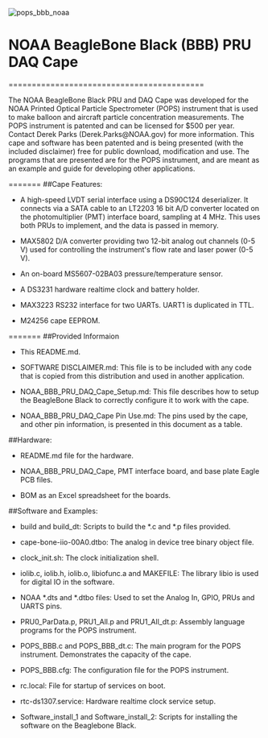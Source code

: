 ![pops_bbb_noaa](https://cloud.githubusercontent.com/assets/23479476/21242758/babe1360-c30d-11e6-89c9-b6001e482500.JPG)


# NOAA BeagleBone Black (BBB) PRU DAQ Cape
==========================================

<p>The NOAA BeagleBone Black PRU and DAQ Cape was developed for the NOAA Printed Optical Particle 
Spectrometer (POPS) instrument that is used to make balloon and aircraft particle concentration measurements. The 
POPS instrument is patented and can be licensed for $500 per year.  Contact Derek Parks (Derek.Parks@NOAA.gov) for 
more information. This cape and software has been patented and is being presented (with the included disclaimer) 
free for public download, modification and use. The programs that are presented are for the POPS instrument, and are
meant as an example and guide for developing other applications.


=======
##Cape Features:

* A high-speed LVDT serial interface using a DS90C124 deserializer.  It connects via a SATA cable to an 
LT2203 16 bit A/D converter located on the photomultiplier (PMT) interface board, sampling at 4 MHz.
This uses both PRUs to implement, and the data is passed in memory.

* MAX5802 D/A converter providing two 12-bit analog out channels (0-5 V) used for controlling the 
instrument's flow rate and laser power (0-5 V).

* An on-board MS5607-02BA03 pressure/temperature sensor.

* A DS3231 hardware realtime clock and battery holder.

* MAX3223 RS232 interface for two UARTs. UART1 is duplicated in TTL.

* M24256 cape EEPROM.

=======
##Provided Informaion
* This README.md.

* SOFTWARE DISCLAIMER.md:  This file is to be included with any code that is copied from this 
distribution and used in another application.

* NOAA_BBB_PRU_DAQ_Cape_Setup.md:  This file describes how to setup the BeagleBone Black to 
correctly configure it to work with the cape.

* NOAA_BBB_PRU_DAQ_Cape Pin Use.md:  The pins used by the cape, and other pin information, is 
presented in this document as a table.


##Hardware:

* README.md file for the hardware.

* NOAA_BBB_PRU_DAQ_Cape, PMT interface board, and base plate Eagle PCB files.

* BOM as an Excel spreadsheet for the boards.
	

##Software and Examples:

* build and build_dt:  Scripts to build the *.c and *.p files provided.

* cape-bone-iio-00A0.dtbo:  The analog in device tree binary object file.

* clock_init.sh:  The clock initialization shell.

* iolib.c, iolib.h, iolib.o, libiofunc.a and MAKEFILE:  The library libio is used for digital IO in the software.
	
* NOAA *.dts and *.dtbo files:  Used to set the Analog In, GPIO, PRUs and UARTS pins.

* PRU0_ParData.p, PRU1_All.p and PRU1_All_dt.p: Assembly language programs for the POPS instrument.

* POPS_BBB.c and POPS_BBB_dt.c:  The main program for the POPS instrument. Demonstrates the capacity of the cape.

* POPS_BBB.cfg:  The configuration file for the POPS instrument.

* rc.local:  File for startup of services on boot.

* rtc-ds1307.service:  Hardware realtime clock service setup.

* Software_install_1 and Software_install_2:  Scripts for installing the software on the 
Beaglebone Black.
